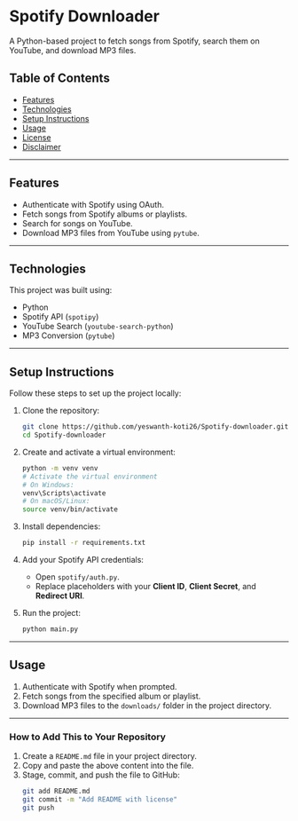 
# Spotify Downloader

A Python-based project to fetch songs from Spotify, search them on YouTube, and download MP3 files.


## Table of Contents
- [Features](#features)
- [Technologies](#technologies)
- [Setup Instructions](#setup-instructions)
- [Usage](#usage)
- [License](#license)
- [Disclaimer](#disclaimer)

---

## Features
- Authenticate with Spotify using OAuth.
- Fetch songs from Spotify albums or playlists.
- Search for songs on YouTube.
- Download MP3 files from YouTube using `pytube`.

---

## Technologies
This project was built using:
- Python
- Spotify API (`spotipy`)
- YouTube Search (`youtube-search-python`)
- MP3 Conversion (`pytube`)

---

## Setup Instructions
Follow these steps to set up the project locally:

1. Clone the repository:
   ```bash
   git clone https://github.com/yeswanth-koti26/Spotify-downloader.git
   cd Spotify-downloader
   ```

2. Create and activate a virtual environment:
   ```bash
   python -m venv venv
   # Activate the virtual environment
   # On Windows:
   venv\Scripts\activate
   # On macOS/Linux:
   source venv/bin/activate
   ```

3. Install dependencies:
   ```bash
   pip install -r requirements.txt
   ```

4. Add your Spotify API credentials:
   - Open `spotify/auth.py`.
   - Replace placeholders with your **Client ID**, **Client Secret**, and **Redirect URI**.

5. Run the project:
   ```bash
   python main.py
   ```

---

## Usage
1. Authenticate with Spotify when prompted.
2. Fetch songs from the specified album or playlist.
3. Download MP3 files to the `downloads/` folder in the project directory.

---


### **How to Add This to Your Repository**
1. Create a `README.md` file in your project directory.
2. Copy and paste the above content into the file.
3. Stage, commit, and push the file to GitHub:
   ```bash
   git add README.md
   git commit -m "Add README with license"
   git push
   ```

